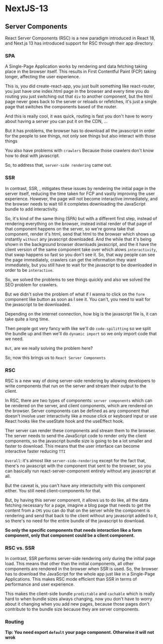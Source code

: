 # NextJS-13

## Server Components

React Server Components (RSC) is a new paradigm introduced in React 18, and Next.js 13 has introduced support for RSC through their app directory.




### SPA

A Single-Page Application works by rendering and data fetching taking place in the browser itself. This results in First Contentful Paint (FCP) taking longer, affecting the user experience.

This is, you did create-react-app, you just built something like react-router, you just have one index.html page in the browser and every time you do routing you just switching out that `div` to another component, but the html page never goes back to the server or reloads or refetches, it's just a single page that switches the components based of the router.

And this is really cool, it was quick, routing is fast you don't have to worry about having a server you can put it on the CDN, ...

But it has problems, the browser has to download all the javascript in order for the people to see things, not only see things but also interact with those things

You also have problems with `crawlers` Because those crawlers don't know how to deal with javascript.

So, to address that, `server-side rendering` came out.





### SSR

In contrast, SSR, , mitigates these issues by rendering the initial page in the server itself, reducing the time taken for FCP and vastly improving the user experience. However, the page will not become interactive immediately, and the browser needs to wait till it completes downloading the JavaScript bundle to add interactivity.

So, it's kind of the same thing (SPA) but with a different first step, instead of rendering everything on the browser, instead initial render of that page of that component happens on the server, so we're gonna take that component, render it's html, send that html to the browser which shows up instantly `without` any javascript downloaded. And the while that it's being shown in the background browser downloads javascript, and the it have the client version of the same component take over which alows `interactivity`, that swap happens so fast so you don't see it. So, that way people can see the page immediately, crawlers can get the information they want immediately, but you still have to wait for the javascript to be downloaded in order to be `interactive`.

So, we solved the problems to see things quickly and also we solved the SEO problem for crawlers.

But we didn't solve the problem of what if I wanna to click on the `form` component like button as soon as I see it. You can't, you need to wait for the javascript to be downloaded.

Depending on the internet connection, how big is the javascript file is, it can take quite a long time.

Then people got very fancy with like we'll do `code-spilitting` so we split the bundle up and then we'll do `dynamic import` so we only import code that we need.

`But`, are we really solving the problem here? 

So, now this brings us to `React Server Components`




### RSC

RSC is a new way of doing server-side rendering by allowing developers to write components that run on the server and stream their output to the client.

In RSC, there are two types of components: `server components` which can be rendered on the server, and client components, which are rendered on the browser. Server components can be defined as any component that doesn't involve user interactivity like a mouse click or keyboard input or use React hooks like the useState hook and the useEffect hook.

Ther server can render these components and stream them to the browser. The server needs to send the JavaScript code to render only the client components, so the javascript bundle size is going to be a lot smaller and faster to download. This means that the user interface can become interactive faster reducing `TTI`

`Overall`: it's almost like `server-side-rendering` except for the fact that, there's no javascript with the component that sent to the browser, so you can basically run react-server-component entirely without any javascript at all.

But the caveat is, you can't have any interactivity with this component either. You still need client-components for that.

But, by having this server component,  it allows us to do like, all the data fetching necessary for a page, imagine a blog page that needs to get the content from a `CMS` you can do that on the server while the component is rendering and send that back to the client without any javascript added to it, so there's no need for the entire bundle of the javascript to download.

**So only the specific components that needs interaction like a form component, only that component could be a client component.**



### RSC vs. SSR

In contrast, SSR performs server-side rendering only during the initial page load. This means that other than the initial components, all other components are rendered in the browser when SSR is used. So, the browser has to download the JavaScript for the whole app just like in a Single-Page Applications. This makes RSC mode efficient than SSR in terms of performance and user experience.

This makes the client-side bundle `predictable` and `cachable` which is really hard to when bundle sizes always changing, now you don't have to worry about it changing when you add new pages, because those pages don't contribute to the bundle size because they are server components.



### Routing

**Tip: You need export `default` your page component. Otherwise it will not wrok**

